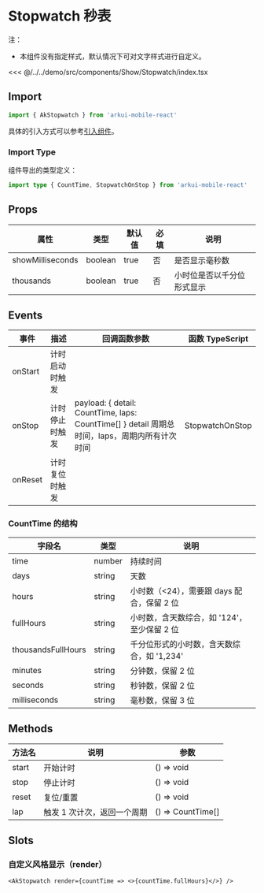 # Stopwatch 秒表

注：

- 本组件没有指定样式，默认情况下可对文字样式进行自定义。

<CodeDemo name="Stopwatch">

<<< @/../../demo/src/components/Show/Stopwatch/index.tsx

</CodeDemo>

## Import

```js
import { AkStopwatch } from 'arkui-mobile-react'
```

具体的引入方式可以参考[引入组件](../guide/import.md)。

### Import Type

组件导出的类型定义：

```ts
import type { CountTime, StopwatchOnStop } from 'arkui-mobile-react'
```

## Props

| 属性             | 类型    | 默认值 | 必填 | 说明                       |
| ---------------- | ------- | ------ | ---- | -------------------------- |
| showMilliseconds | boolean | true   | 否   | 是否显示毫秒数             |
| thousands        | boolean | true   | 否   | 小时位是否以千分位形式显示 |

## Events

| 事件    | 描述           | 回调函数参数                                                                                  | 函数 TypeScript |
| ------- | -------------- | --------------------------------------------------------------------------------------------- | --------------- |
| onStart | 计时启动时触发 |                                                                                               |                 |
| onStop  | 计时停止时触发 | payload: { detail: CountTime, laps: CountTime[] } detail 周期总时间，laps，周期内所有计次时间 | StopwatchOnStop |
| onReset | 计时复位时触发 |                                                                                               |                 |

### CountTime 的结构

| 字段名             | 类型   | 说明                                        |
| ------------------ | ------ | ------------------------------------------- |
| time               | number | 持续时间                                    |
| days               | string | 天数                                        |
| hours              | string | 小时数（<24），需要跟 days 配合，保留 2 位  |
| fullHours          | string | 小时数，含天数综合，如 '124'，至少保留 2 位 |
| thousandsFullHours | string | 千分位形式的小时数，含天数综合，如 '1,234'  |
| minutes            | string | 分钟数，保留 2 位                           |
| seconds            | string | 秒钟数，保留 2 位                           |
| milliseconds       | string | 毫秒数，保留 3 位                           |

## Methods

| 方法名 | 说明                        | 参数              |
| ------ | --------------------------- | ----------------- |
| start  | 开始计时                    | () => void        |
| stop   | 停止计时                    | () => void        |
| reset  | 复位/重置                   | () => void        |
| lap    | 触发 1 次计次，返回一个周期 | () => CountTime[] |

## Slots

### 自定义风格显示（render）

```tsx
<AkStopwatch render={countTime => <>{countTime.fullHours}</>} />
```
